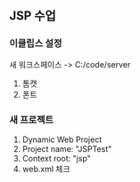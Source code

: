 ## JSP 수업
### 이클립스 설정

새 워크스페이스 -> C:/code/server

1. 톰캣
2. 폰트
   

### 새 프로젝트

1. Dynamic Web Project
2. Project name: "JSPTest"
3. Context root: "jsp"
4. web.xml 체크